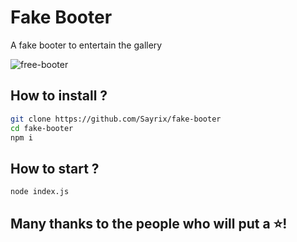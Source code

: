 # Fake Booter
 A fake booter to entertain the gallery

![free-booter](https://cdn.discordapp.com/attachments/788334325128757260/823241667460071444/ezgif-6-294fdc9dd57a.gif)

## How to install ?

```bash
git clone https://github.com/Sayrix/fake-booter
cd fake-booter
npm i
```

## How to start ?

```bash
node index.js
```



## Many thanks to the people who will put a ⭐!
